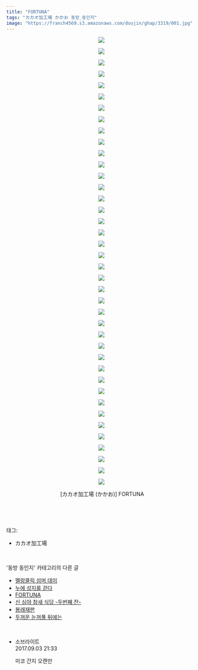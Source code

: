 ```yaml
---
title: "FORTUNA"
tags: "カカオ加工場 かかお 동방_동인지"
image: "https://franch4569.s3.amazonaws.com/doujin/ghap/3319/001.jpg"
---
```

<div class="article">
<p style="text-align: center; clear: none; float: none;"><img src="{{ site.imgserver2 }}/ghap/3319/001.jpg"/></p>
<p style="text-align: center; clear: none; float: none;"><img src="{{ site.imgserver2 }}/ghap/3319/002.jpg"/></p>
<p style="text-align: center; clear: none; float: none;"><img src="{{ site.imgserver2 }}/ghap/3319/003.jpg"/></p>
<p style="text-align: center; clear: none; float: none;"><img src="{{ site.imgserver2 }}/ghap/3319/004.jpg"/></p>
<p style="text-align: center; clear: none; float: none;"><img src="{{ site.imgserver2 }}/ghap/3319/005.jpg"/></p>
<p style="text-align: center; clear: none; float: none;"><img src="{{ site.imgserver2 }}/ghap/3319/006.jpg"/></p>
<p style="text-align: center; clear: none; float: none;"><img src="{{ site.imgserver2 }}/ghap/3319/007.jpg"/></p>
<p style="text-align: center; clear: none; float: none;"><img src="{{ site.imgserver2 }}/ghap/3319/008.jpg"/></p>
<p style="text-align: center; clear: none; float: none;"><img src="{{ site.imgserver2 }}/ghap/3319/009.jpg"/></p>
<p style="text-align: center; clear: none; float: none;"><img src="{{ site.imgserver2 }}/ghap/3319/010.jpg"/></p>
<p style="text-align: center; clear: none; float: none;"><img src="{{ site.imgserver2 }}/ghap/3319/011.jpg"/></p>
<p style="text-align: center; clear: none; float: none;"><img src="{{ site.imgserver2 }}/ghap/3319/012.jpg"/></p>
<p style="text-align: center; clear: none; float: none;"><img src="{{ site.imgserver2 }}/ghap/3319/013.jpg"/></p>
<p style="text-align: center; clear: none; float: none;"><img src="{{ site.imgserver2 }}/ghap/3319/014.jpg"/></p>
<p style="text-align: center; clear: none; float: none;"><img src="{{ site.imgserver2 }}/ghap/3319/015.jpg"/></p>
<p style="text-align: center; clear: none; float: none;"><img src="{{ site.imgserver2 }}/ghap/3319/016.jpg"/></p>
<p style="text-align: center; clear: none; float: none;"><img src="{{ site.imgserver2 }}/ghap/3319/017.jpg"/></p>
<p style="text-align: center; clear: none; float: none;"><img src="{{ site.imgserver2 }}/ghap/3319/018.jpg"/></p>
<p style="text-align: center; clear: none; float: none;"><img src="{{ site.imgserver2 }}/ghap/3319/019.jpg"/></p>
<p style="text-align: center; clear: none; float: none;"><img src="{{ site.imgserver2 }}/ghap/3319/020.jpg"/></p>
<p style="text-align: center; clear: none; float: none;"><img src="{{ site.imgserver2 }}/ghap/3319/021.jpg"/></p>
<p style="text-align: center; clear: none; float: none;"><img src="{{ site.imgserver2 }}/ghap/3319/022.jpg"/></p>
<p style="text-align: center; clear: none; float: none;"><img src="{{ site.imgserver2 }}/ghap/3319/023.jpg"/></p>
<p style="text-align: center; clear: none; float: none;"><img src="{{ site.imgserver2 }}/ghap/3319/024.jpg"/></p>
<p style="text-align: center; clear: none; float: none;"><img src="{{ site.imgserver2 }}/ghap/3319/025.jpg"/></p>
<p style="text-align: center; clear: none; float: none;"><img src="{{ site.imgserver2 }}/ghap/3319/026.jpg"/></p>
<p style="text-align: center; clear: none; float: none;"><img src="{{ site.imgserver2 }}/ghap/3319/027.jpg"/></p>
<p style="text-align: center; clear: none; float: none;"><img src="{{ site.imgserver2 }}/ghap/3319/028.jpg"/></p>
<p style="text-align: center; clear: none; float: none;"><img src="{{ site.imgserver2 }}/ghap/3319/029.jpg"/></p>
<p style="text-align: center; clear: none; float: none;"><img src="{{ site.imgserver2 }}/ghap/3319/030.jpg"/></p>
<p style="text-align: center; clear: none; float: none;"><img src="{{ site.imgserver2 }}/ghap/3319/031.jpg"/></p>
<p style="text-align: center; clear: none; float: none;"><img src="{{ site.imgserver2 }}/ghap/3319/032.jpg"/></p>
<p style="text-align: center; clear: none; float: none;"><img src="{{ site.imgserver2 }}/ghap/3319/033.jpg"/></p>
<p style="text-align: center; clear: none; float: none;"><img src="{{ site.imgserver2 }}/ghap/3319/034.jpg"/></p>
<p style="text-align: center; clear: none; float: none;"><img src="{{ site.imgserver2 }}/ghap/3319/035.jpg"/></p>
<p style="text-align: center; clear: none; float: none;"><img src="{{ site.imgserver2 }}/ghap/3319/036.jpg"/></p>
<p style="text-align: center; clear: none; float: none;"><img src="{{ site.imgserver2 }}/ghap/3319/037.jpg"/></p>
<p style="text-align: center; clear: none; float: none;"><img src="{{ site.imgserver2 }}/ghap/3319/038.jpg"/></p>
<p style="text-align: center; clear: none; float: none;"><img src="{{ site.imgserver2 }}/ghap/3319/039.jpg"/></p>
<p style="text-align: center; clear: none; float: none;"><img src="{{ site.imgserver2 }}/ghap/3319/040.jpg"/></p>
<p style="text-align: center; clear: none; float: none;"> [カカオ加工場 (かかお)] FORTUNA</p>
<p><br/></p>
</div><br/>
<div class="tagTrail">
<p>태그: </p>
<ul>
<li>カカオ加工場</li>
</ul>
</div><br/>
<div class="another">
<p>'동방 동인지' 카테고리의 다른 글</p>
<ul>
<li><a href="/ghap_3321">멜랑콜릭 섬머 데이</a></li>
<li><a href="/ghap_3320">누에 성지를 걷다</a></li>
<li><a href="/ghap_3319">FORTUNA</a></li>
<li><a href="/ghap_3314">신 심야 참새 식당 -두번째 잔-</a></li>
<li><a href="/ghap_3313">봉래재판</a></li>
<li><a href="/ghap_3312">두꺼운 눈꺼풀 뒤에는</a></li>
</ul>
</div><br/>
<div class="cb_module cb_fluid">
<div class="cb_wrt cb_profile">
<div class="comment">
<ul>
<li class="cb_thumb_off" id="comment15075531">
<div class="cb_comment_area">
<div class="cb_info_area">
<div class="cb_section">
<span class="cb_nick_name">소브라이트</span>
</div>
<div class="cb_section">
<span class="cb_date">2017.09.03 21:33 </span>
</div>
</div>
<div class="cb_dsc_comment">
<p class="cb_dsc">
											미코 간지 오랜만
										</p>
</div>
</div></li>
</ul>
</div>
</div><!-- commentList close -->
</div><br/>
